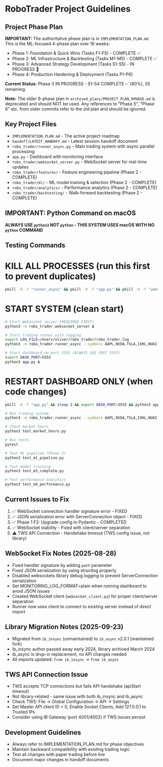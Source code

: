 # RoboTrader Project Guidelines

## Project Phase Plan
**IMPORTANT:** The authoritative phase plan is in `IMPLEMENTATION_PLAN.md`. This is the ML-focused 4-phase plan over 16 weeks:
- Phase 1: Foundation & Quick Wins (Tasks F1-F5) - COMPLETE ✅
- Phase 2: ML Infrastructure & Backtesting (Tasks M1-M5) - COMPLETE ✅
- Phase 3: Advanced Strategy Development (Tasks S1-S5) - IN PROGRESS 🚧
- Phase 4: Production Hardening & Deployment (Tasks P1-P6)

**Current Status:** Phase 3 IN PROGRESS - S1-S4 COMPLETE ✅ (80%), S5 remaining.

**Note:** The older 9-phase plan in `archived_plans/PROJECT_PLAN_9PHASE.md` is deprecated and should NOT be used. Any references to "Phase 5", "Phase 6" etc. from older commits refer to the old plan and should be ignored.

## Key Project Files
- `IMPLEMENTATION_PLAN.md` - The active project roadmap
- `handoff/LATEST_HANDOFF.md` - Latest session handoff document
- `robo_trader/runner_async.py` - Main trading system with async parallel processing
- `app.py` - Dashboard with monitoring interface
- `robo_trader/websocket_server.py` - WebSocket server for real-time updates
- `robo_trader/features/` - Feature engineering pipeline (Phase 2 - COMPLETE)
- `robo_trader/ml/` - ML model training & selection (Phase 2 - COMPLETE)
- `robo_trader/analytics/` - Performance analytics (Phase 2 - COMPLETE)
- `robo_trader/backtesting/` - Walk-forward backtesting (Phase 2 - COMPLETE)

## IMPORTANT: Python Command on macOS
**ALWAYS USE `python3` NOT `python` - THIS SYSTEM USES macOS WITH NO `python` COMMAND**

## Testing Commands

# KILL ALL PROCESSES (run this first to prevent duplicates)
```bash
pkill -9 -f "runner_async" && pkill -9 -f "app.py" && pkill -9 -f "websocket_server"
```

# START SYSTEM (clean start)
```bash
# Start WebSocket server (REQUIRED FIRST)
python3 -m robo_trader.websocket_server &

# Start trading runner with logging
export LOG_FILE=/Users/oliver/robo_trader/robo_trader.log
python3 -m robo_trader.runner_async --symbols AAPL,NVDA,TSLA,IXHL,NUAI,BZAI,ELTP,OPEN,CEG,VRT,PLTR,UPST,TEM,HTFL,SDGR,APLD,SOFI,CORZ,WULF,QQQ,QLD,BBIO,IMRX,CRGY &

# Start dashboard on port 5555 (ALWAYS USE PORT 5555)
export DASH_PORT=5555
python3 app.py &
```

# RESTART DASHBOARD ONLY (when code changes)
```bash
pkill -9 -f "app.py" && sleep 2 && export DASH_PORT=5555 && python3 app.py &

# Run trading system
python3 -m robo_trader.runner_async --symbols AAPL,NVDA,TSLA,IXHL,NUAI,BZAI,ELTP,OPEN,CEG,VRT,PLTR,UPST,TEM,HTFL,SDGR,APLD,SOFI,CORZ,WULF

# Check market hours
python3 test_market_hours.py

# Run tests
pytest

# Test ML pipeline (Phase 2)
python3 test_ml_pipeline.py

# Test model training
python3 test_m3_complete.py

# Test performance analytics
python3 test_m4_performance.py
```

## Current Issues to Fix
1. ✅ WebSocket connection handler signature error - FIXED
2. ✅ JSON serialization error with ServerConnection object - FIXED
3. ✅ Phase 1 F2: Upgrade config to Pydantic - COMPLETED
4. ✅ WebSocket stability - Fixed with client/server separation
5. ⚠️ TWS API Connection - Handshake timeout (TWS config issue, not library)

## WebSocket Fix Notes (2025-08-28)
- Fixed handler signature by adding `path` parameter
- Fixed JSON serialization by using structlog properly
- Disabled websockets library debug logging to prevent ServerConnection serialization
- Set MONITORING_LOG_FORMAT=plain when running dashboard to avoid JSON issues
- Created WebSocket client (`websocket_client.py`) for proper client/server separation
- Runner now uses client to connect to existing server instead of direct import

## Library Migration Notes (2025-09-23)
- Migrated from `ib_insync` (unmaintained) to `ib_async` v2.0.1 (maintained fork)
- ib_insync author passed away early 2024, library archived March 2024
- ib_async is drop-in replacement, no API changes needed
- All imports updated: `from ib_insync` → `from ib_async`

## TWS API Connection Issue
- TWS accepts TCP connections but fails API handshake (apiStart timeout)
- Not library-related - same issue with both ib_insync and ib_async
- Check TWS: File → Global Configuration → API → Settings
- Set Master API client ID = 0, Enable Socket Clients, Add 127.0.0.1 to Trusted IPs
- Consider using IB Gateway (port 4001/4002) if TWS issues persist

## Development Guidelines
- Always refer to IMPLEMENTATION_PLAN.md for phase objectives
- Maintain backward compatibility with existing trading logic
- Test all changes with paper trading before live
- Document major changes in handoff documents